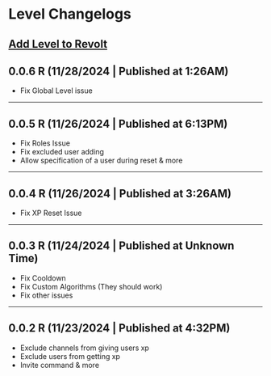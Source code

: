 # Level Changelogs
[Add Level to Revolt](https://app.revolt.chat/bot/01JD5XY5Q11YEDZH68P3JFQK8H)
---
## 0.0.6 R (11/28/2024 | Published at 1:26AM)
- Fix Global Level issue
---
## 0.0.5 R (11/26/2024 | Published at 6:13PM)
- Fix Roles Issue
- Fix excluded user adding
- Allow specification of a user during reset
& more
---
## 0.0.4 R (11/26/2024 | Published at 3:26AM)
- Fix XP Reset Issue
---
## 0.0.3 R (11/24/2024 | Published at Unknown Time)
- Fix Cooldown
- Fix Custom Algorithms (They should work)
- Fix other issues
---
## 0.0.2 R (11/23/2024 | Published at 4:32PM)
- Exclude channels from giving users xp
- Exclude users from getting xp
- Invite command
& more
